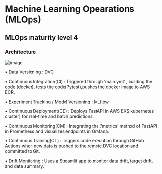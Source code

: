 # Machine Learning Opearations (MLOps)

## MLOps maturity level 4

### Architecture

![image](https://github.com/Chandru-21/MLOps_Project/assets/64595758/123511be-fe66-424d-8776-513b908840fe)

• Data Versioning : DVC

• Continuous Integration(CI) : Triggered through ‘main.yml’ , building the code (docker), tests the 
                               code(Pytest),pushes the docker image to AWS ECR. 

• Experiment Tracking / Model Versioning : MLflow 

• Continuous Deployment(CD) : Deploys FastAPI in AWS EKS(kubernetes cluster) for real-time and 
                              batch predictions. 

• Continuous Monitoring(CM) : Integrating the ‘/metrics’ method of  FastAPI in Prometheus and 
                              visualizes endpoints in Grafana.  

• Continuous Training(CT) : Triggers code execution through GitHub Actions when new data is 
                            pushed to the remote DVC location and committed to Git. 

• Drift Monitoring : Uses a Streamlit app to monitor data drift, target drift, and data summary.

